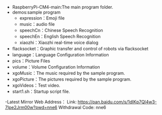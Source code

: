-  RaspberryPi-CM4-main:The main program folder.
  - demos:sample program
    - expression：Emoji file
    - music：audio file
    - speechCn：Chinese Speech Recognition
    - speechEn：English Speech Recognition
    - xiaozhi：Xiaozhi real-time voice dialog
  - flacksocket：Graphic transfer and control of robots via flacksocket
  - language：Language Configuration Information
  - pics：Picture Files
  - volume：Volume Configuration Information
-  xgoMusic：The music required by the sample program.
-  xgoPicture：The pictures required by the sample program.
-  xgoVideos：Test video.
-  start1.sh：Startup script file.

-Latest Mirror Web Address：
  Link: https://pan.baidu.com/s/1dIKp7QI4w3-7Ipe2Jrm00w?pwd=nne6 Withdrawal Code: nne6 
  
